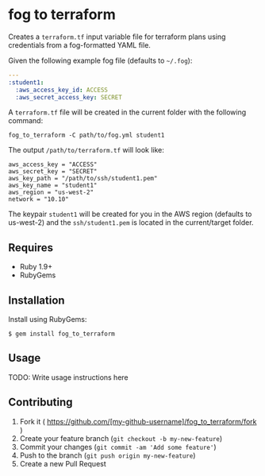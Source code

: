 fog to terraform
================

Creates a `terraform.tf` input variable file for terraform plans using credentials from a fog-formatted YAML file.

Given the following example fog file (defaults to `~/.fog`\):

```yaml
---
:student1:
  :aws_access_key_id: ACCESS
  :aws_secret_access_key: SECRET
```

A `terraform.tf` file will be created in the current folder with the following command:

```
fog_to_terraform -C path/to/fog.yml student1
```

The output `/path/to/terraform.tf` will look like:

```hcl
aws_access_key = "ACCESS"
aws_secret_key = "SECRET"
aws_key_path = "/path/to/ssh/student1.pem"
aws_key_name = "student1"
aws_region = "us-west-2"
network = "10.10"
```

The keypair `student1` will be created for you in the AWS region (defaults to us-west-2) and the `ssh/student1.pem` is located in the current/target folder.

Requires
--------

-	Ruby 1.9+
-	RubyGems

Installation
------------

Install using RubyGems:

```
$ gem install fog_to_terraform
```

Usage
-----

TODO: Write usage instructions here

Contributing
------------

1.	Fork it ( https://github.com/[my-github-username]/fog_to_terraform/fork )
2.	Create your feature branch (`git checkout -b my-new-feature`\)
3.	Commit your changes (`git commit -am 'Add some feature'`\)
4.	Push to the branch (`git push origin my-new-feature`\)
5.	Create a new Pull Request
